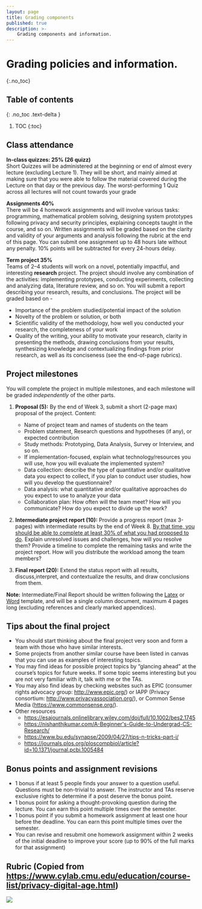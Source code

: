 ```yaml
---
layout: page
title: Grading components
published: true
description: >-
    Grading components and information.
---
```


# Grading policies and information.
{:.no_toc}

## Table of contents
{: .no_toc .text-delta }

1. TOC
{:toc}

## Class attendance


**In-class quizzes: 25% (26 quizz)**  <br /> Short Quizzes will be administered at the beginning or end of almost every lecture (excluding Lecture 1). They will be short, and mainly aimed at making sure that you were able to follow the material covered during the Lecture on that day or the previous day. The worst-performing 1 Quiz across all lectures will not count towards your grade


**Assignments 40%**  <br />There will be 4 homework assignments and will involve various tasks: programming, mathematical problem solving, designing system prototypes following privacy and security principles, explaining concepts taught in the course, and so on. Written assignments will be graded based on the clarity and validity of your arguments and analysis following the rubric at the end of this page. You can submit one assignment up to 48 hours late without any penalty. 10% points will be subtracted for every 24-hours delay.


**Term project 35%**  <br />Teams of 2–4 students will work on a novel, potentially impactful, and interesting **research** project. The project should involve any combination of the activities: implementing prototypes, conducting experiments, collecting and analyzing data, literature review, and so on. You will submit a report describing your research, results, and conclusions. The project will be graded based on -
* Importance of the problem studied/potential impact of the solution
* Novelty of the problem or solution, or both
* Scientific validity of the methodology, how well you conducted your research,  the completeness of your work
* Quality of the writing, your ability to motivate your research, clarity in presenting the methods, drawing conclusions from your results, synthesizing knowledge and contextualizing findings from prior research, as well as its conciseness (see the end-of-page rubrics).


## Project milestones 
You will complete the project in multiple milestones, and each milestone will be graded *independently* of the other parts.



1)  **Proposal (5):**  By the end of Week 3, submit a short (2-page max) proposal of the project. Content:
    * Name of project team and names of students on the team
    * Problem statement, Research questions and hypotheses (if any), or expected contribution
    * Study methods: Prototyping, Data Analysis, Survey or Interview, and so on.
    * If implementation-focused, explain what technology/resources you will use, how you will evaluate the implemented system?
    * Data collection: describe the type of quantitative and/or qualitative data you expect to collect, if you plan to conduct user studies, how will you develop the questionnaire?
    * Data analysis: what quantitative and/or qualitative approaches do you expect to use to analyze your data
    * Collaboration plan: How often will the team meet? How will you communicate? How do you expect to divide up the work?
    
    
2)  **Intermediate project report (10):** Provide a progress report (max 3-pages) with intermediate results by the end of Week 8. <ins> By that time, you should be able to complete at least 30% of what you had proposed to do</ins>. Explain unresolved issues and challenges, how will you resolve them? Provide a timeline to complete the remaining tasks and write the project report. How will you distribute the workload among the team members?


3)  **Final report (20):**  Extend the status report with all results, discuss,interpret, and contextualize the results, and draw conclusions from them. 


**Note:**  Intermediate/Final Report should be written following the [Latex](https://www.acm.org/binaries/content/assets/publications/consolidated-tex-template/acmart-primary.zip) or [Word](https://www.acm.org/binaries/content/assets/publications/taps/acm_submission_template.docx) template, and will be a single column document, maximum 4 pages long (excluding references and clearly marked appendices). 



## Tips about the final project
* You should start thinking about the final project very soon and form a team with those who have similar interests.
* Some projects from another similar course have been listed in canvas that you can use as examples of interesting topics.
* You may find ideas for possible project topics by “glancing ahead” at the course’s topics for future weeks. If some topic seems interesting but you are not very familiar with it, talk with me or the TAs.
* You may also find ideas by checking websites such as EPIC (consumer rights advocacy group: http://www.epic.org/) or IAPP (Privacy consortium: http://www.privacyassociation.org/), or Common Sense Media (https://www.commonsense.org/).
* Other resources 
    * https://esajournals.onlinelibrary.wiley.com/doi/full/10.1002/bes2.1745
    * https://nishanthjkumar.com/A-Beginner's-Guide-to-Undergrad-CS-Research/
    * https://www.bu.edu/synapse/2009/04/27/tips-n-tricks-part-i/
    * https://journals.plos.org/ploscompbiol/article?id=10.1371/journal.pcbi.1005484


## Bonus points and assignment revisions
* 1 bonus if at least 5 people finds your answer to a question useful. Questions must be non-trivial to answer. The instructor and TAs reserve exclusive rights to determine if a post deserve the bonus point.
* 1 bonus point for asking a thought-provoking question during the lecture. You can earn this point multiple times over the semester.
* 1 bonus point if you submit a homework assignment at least one hour before the deadline. You can earn this point multiple times over the semester.
* You can revise and resubmit one homework assignment within 2 weeks of the initial deadline to improve your score (up to 90% of the full marks for that assignment)


## Rubric (Copied from https://www.cylab.cmu.edu/education/course-list/privacy-digital-age.html)
![](https://github.com/cse467/s23/blob/main/assets/images/Rubric.png?raw=true)
